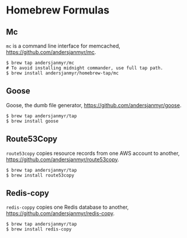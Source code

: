 # Homebrew Formulas

## Mc

`mc` is a command line interface for memcached, https://github.com/andersjanmyr/mc.

```
$ brew tap andersjanmyr/mc
# To avoid installing midnight commander, use full tap path.
$ brew install andersjanmyr/homebrew-tap/mc
```

## Goose

Goose, the dumb file generator, https://github.com/andersjanmyr/goose.

```
$ brew tap andersjanmyr/tap
$ brew install goose
```

## Route53Copy

`route53copy` copies resource records from one AWS account to another, https://github.com/andersjanmyr/route53copy.

```
$ brew tap andersjanmyr/tap
$ brew install route53copy
```

## Redis-copy

`redis-coppy` copies one Redis database to another, https://github.com/andersjanmyr/redis-copy.


```
$ brew tap andersjanmyr/tap
$ brew install redis-copy
```

